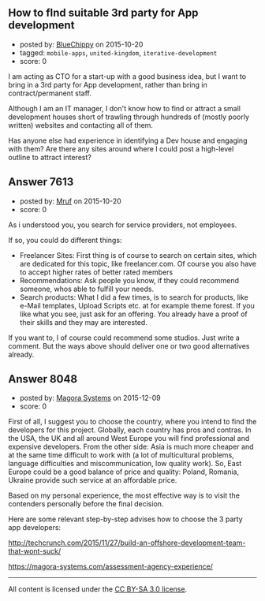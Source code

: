 ## How to fInd suitable 3rd party for App development

- posted by: [BlueChippy](https://stackexchange.com/users/202218/bluechippy) on 2015-10-20
- tagged: `mobile-apps`, `united-kingdom`, `iterative-development`
- score: 0

<p>I am acting as CTO for a start-up with a good business idea, but I want to bring in a 3rd party for App development, rather than bring in contract/permanent staff.</p>

<p>Although I am an IT manager, I don't know how to find or attract a small development houses short of trawling through hundreds of (mostly poorly written) websites and contacting all of them.</p>

<p>Has anyone else had experience in identifying a Dev house and engaging with them?  Are there any sites around where I could post a high-level outline to attract interest?</p>



## Answer 7613

- posted by: [Mruf](https://stackexchange.com/users/3246202/mruf) on 2015-10-20
- score: 0

<p>As i understood you, you search for service providers, not employees.</p>

<p>If so, you could do different things:</p>

<ul>
<li>Freelancer Sites: First thing is of course to search on certain sites, which are dedicated for this topic, like freelancer.com. Of course you also have to accept higher rates of better rated members</li>
<li>Recommendations: Ask people you know, if they could recommend someone, whos able to fulfill your needs.</li>
<li>Search products: What I did a few times, is to search for products, like e-Mail templates, Upload Scripts etc. at for example theme forest. If you like what you see, just ask for an offering. You already have a proof of their skills and they may are interested.</li>
</ul>

<p>If you want to, I of course could recommend some studios. Just write a comment. But the ways above should deliver one or two good alternatives already.</p>



## Answer 8048

- posted by: [Magora Systems](https://stackexchange.com/users/7052871/magora-systems) on 2015-12-09
- score: 0

<p>First of all, I suggest you to choose the country, where you intend to find the developers for this project.
    Globally, each country has pros and contras. In the USA, the UK and all around West Europe you will find professional and expensive developers. From the other side: Asia is much more cheaper and at the same time difficult to work with (a lot of multicultural problems, language difficulties and miscommunication, low quality work).
      So, East Europe could be a good balance of price and quality: Poland, Romania, Ukraine provide such service at an affordable price.</p>

<p>Based on my personal experience, the most effective way is to visit the contenders personally before the final decision. </p>

<p>Here are some relevant step-by-step advises how to choose the 3 party app developers: </p>

<p><a href="http://techcrunch.com/2015/11/27/build-an-offshore-development-team-that-wont-suck/" rel="nofollow">http://techcrunch.com/2015/11/27/build-an-offshore-development-team-that-wont-suck/</a></p>

<p><a href="https://magora-systems.com/assessment-agency-experience/" rel="nofollow">https://magora-systems.com/assessment-agency-experience/</a></p>




---

All content is licensed under the [CC BY-SA 3.0 license](https://creativecommons.org/licenses/by-sa/3.0/).
